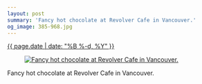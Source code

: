 ```yaml
---
layout: post
summary: 'Fancy hot chocolate at Revolver Cafe in Vancouver.'
og_image: 385-968.jpg
---
```


<p>
 <time>
  <a href="/385">
   {{ page.date | date: "%B %-d, %Y" }}
  </a>
 </time>
 <a href="/385">
  <figure data-taken="12/28/2014">
   <img alt="Fancy hot chocolate at Revolver Cafe in Vancouver." sizes="(min-width: 700px) 50vw, calc(100vw - 2rem)" src="{{ site.assets_url }}/385-484.jpg" srcset="{{ site.assets_url }}/385-968.jpg 968w, {{ site.assets_url }}/385-726.jpg 726w, {{ site.assets_url }}/385-484.jpg 484w, {{ site.assets_url }}/385-242.jpg 242w"/>
  </figure>
 </a>
 <span>
  Fancy hot chocolate at Revolver Cafe in Vancouver.
 </span>
</p>
